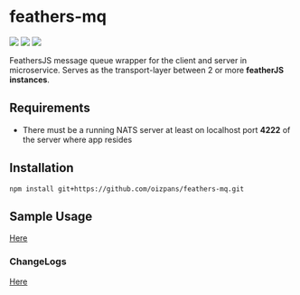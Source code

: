 # feathers-mq
<img src="https://img.shields.io/github/tag/oizpans/feathers-mq.svg" /> <img src="https://img.shields.io/npm/v/@feathersjs/feathers.svg?label=@feathersjs/feathers" /> <img src="https://img.shields.io/npm/v/nats.svg?label=nats" />

FeathersJS message queue wrapper for the client and server in microservice.
Serves as the transport-layer between 2 or more **featherJS instances**.

## Requirements
* There must be a running NATS server at least on localhost port **4222** of the server where app resides

## Installation
```ssh
npm install git+https://github.com/oizpans/feathers-mq.git
```

## Sample Usage
[Here](./sample-here.md)

### ChangeLogs
[Here](./changelogs.md)
